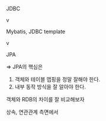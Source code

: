 JDBC

  v

Mybatis, JDBC template

  v

JPA



=> JPA의 핵심은

1. 객체와 테이블 맵핑을 정말 잘해야 한다.
2. 내부 동작 방식을 잘 알아야 한다.



객체와 RDB의 차이를 잘 비교해보자

상속, 연관관계 측면에서

